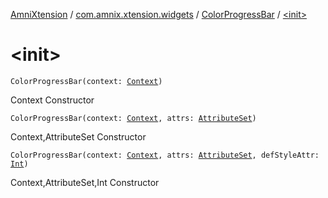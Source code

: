 [AmniXtension](../../index.md) / [com.amnix.xtension.widgets](../index.md) / [ColorProgressBar](index.md) / [&lt;init&gt;](./-init-.md)

# &lt;init&gt;

`ColorProgressBar(context: `[`Context`](https://developer.android.com/reference/android/content/Context.html)`)`

Context Constructor

`ColorProgressBar(context: `[`Context`](https://developer.android.com/reference/android/content/Context.html)`, attrs: `[`AttributeSet`](https://developer.android.com/reference/android/util/AttributeSet.html)`)`

Context,AttributeSet Constructor

`ColorProgressBar(context: `[`Context`](https://developer.android.com/reference/android/content/Context.html)`, attrs: `[`AttributeSet`](https://developer.android.com/reference/android/util/AttributeSet.html)`, defStyleAttr: `[`Int`](https://kotlinlang.org/api/latest/jvm/stdlib/kotlin/-int/index.html)`)`

Context,AttributeSet,Int Constructor

